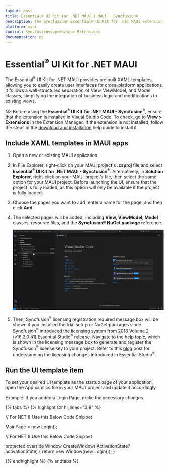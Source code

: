 ```yaml
---
layout: post
title: Essential® UI Kit for .NET MAUI | MAUI | Syncfusion®
description: The Syncfusion® Essential® UI Kit for .NET MAUI extension provides the predefined design Screens for the MAUI Apps.
platform: maui
control: Syncfusion<sup>®</sup> Extensions
documentation: ug
---
```


# Essential<sup>®</sup> UI Kit for .NET MAUI

The Essential<sup>®</sup> UI Kit for .NET MAUI provides pre built XAML templates, allowing you to easily create user interfaces for cross-platform applications. It follows a well-structured separation of View, ViewModel, and Model classes, simplifying the integration of business logic and modifications to existing views.

N> Before using the **Essential<sup>®</sup> UI Kit for .NET MAUI - Syncfusion<sup>®</sup>**, ensure that the extension is installed in Visual Studio Code. To check, go to **View > Extensions** in the Extension Manager. If the extension is not installed, follow the steps in the [download and installation](./download-and-installation#essential-ui-kit) help guide to install it.

## Include XAML templates in MAUI apps

1.	Open a new or existing MAUI application.

2.	In File Explorer, right-click on your MAUI project's **.csproj** file and select **Essential<sup>®</sup>  UI Kit for .NET MAUI - Syncfusion<sup>®</sup>**. Alternatively, in **Solution Explorer**, right-click on your MAUI project's file, then select the same option for your MAUI project. Before launching the UI, ensure that the project is fully loaded, as this option will only be available if the project is fully loaded.

3.	Choose the pages you want to add, enter a name for the page, and then click **Add**.

4.	The selected pages will be added, including **View, ViewModel, Model** classes, resource files, and the **Syncfusion® NuGet package** reference.

	![MAUI UI Kit Visual Studio Code](Essential_UI_Kit_images/visual-studio-code-maui-ui-kit.gif)

5.	Then, Syncfusion<sup>®</sup> licensing registration required message box will be shown if you installed the trial setup or NuGet packages since Syncfusion<sup>®</sup> introduced the licensing system from 2018 Volume 2 (v16.2.0.41) Essential Studio<sup>®</sup> release. Navigate to the [help topic](https://help.syncfusion.com/common/essential-studio/licensing/overview#how-to-generate-syncfusion-license-key), which is shown in the licensing message box to generate and register the Syncfusion<sup>®</sup> license key to your project. Refer to this [blog](https://www.syncfusion.com/blogs/post/whats-new-in-2018-volume-2.aspx) post for understanding the licensing changes introduced in Essential Studio<sup>®</sup>. 

## Run the UI template item

To set your desired UI template as the startup page of your application, open the App.xaml.cs file in your MAUI project and update it accordingly.

Example: If you added a Login Page, make the necessary changes.

{% tabs %}
{% highlight C# hl_lines="3 9" %}

// For NET 8 Use this Below Code Snippet

MainPage = new Login();

// For NET 9 Use this Below Code Snippet

protected override Window CreateWindow(IActivationState? activationState)
{
    return new Window(new Login());
}

{% endhighlight %}
{% endtabs %}


